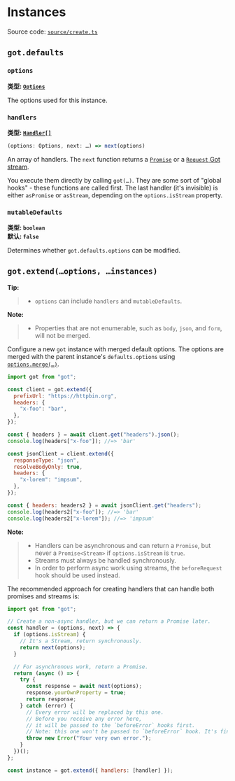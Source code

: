 # Instances

Source code: [`source/create.ts`](../source/create.ts)

## `got.defaults`

### `options`

**类型: [`Options`](2-options.md)**

The options used for this instance.

### `handlers`

**类型: [`Handler[]`](typescript.md#handler)**

```ts
(options: Options, next: …) => next(options)
```

An array of handlers. The `next` function returns a [`Promise`](1-promise.md) or a [`Request` Got stream](3-streams.md).

You execute them directly by calling `got(…)`. They are some sort of "global hooks" - these functions are called first. The last handler (it's invisible) is either `asPromise` or `asStream`, depending on the `options.isStream` property.

### `mutableDefaults`

**类型: `boolean`**  
**默认: `false`**

Determines whether `got.defaults.options` can be modified.

## `got.extend(…options, …instances)`

**Tip:**

> - `options` can include `handlers` and `mutableDefaults`.

**Note:**

> - Properties that are not enumerable, such as `body`, `json`, and `form`, will not be merged.

Configure a new `got` instance with merged default options. The options are merged with the parent instance's `defaults.options` using [`options.merge(…)`](2-options.md#merge).

```js
import got from "got";

const client = got.extend({
  prefixUrl: "https://httpbin.org",
  headers: {
    "x-foo": "bar",
  },
});

const { headers } = await client.get("headers").json();
console.log(headers["x-foo"]); //=> 'bar'

const jsonClient = client.extend({
  responseType: "json",
  resolveBodyOnly: true,
  headers: {
    "x-lorem": "impsum",
  },
});

const { headers: headers2 } = await jsonClient.get("headers");
console.log(headers2["x-foo"]); //=> 'bar'
console.log(headers2["x-lorem"]); //=> 'impsum'
```

**Note:**

> - Handlers can be asynchronous and can return a `Promise`, but never a `Promise<Stream>` if `options.isStream` is `true`.
> - Streams must always be handled synchronously.
> - In order to perform async work using streams, the `beforeRequest` hook should be used instead.

The recommended approach for creating handlers that can handle both promises and streams is:

```js
import got from "got";

// Create a non-async handler, but we can return a Promise later.
const handler = (options, next) => {
  if (options.isStream) {
    // It's a Stream, return synchronously.
    return next(options);
  }

  // For asynchronous work, return a Promise.
  return (async () => {
    try {
      const response = await next(options);
      response.yourOwnProperty = true;
      return response;
    } catch (error) {
      // Every error will be replaced by this one.
      // Before you receive any error here,
      // it will be passed to the `beforeError` hooks first.
      // Note: this one won't be passed to `beforeError` hook. It's final.
      throw new Error("Your very own error.");
    }
  })();
};

const instance = got.extend({ handlers: [handler] });
```
